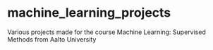 # machine_learning_projects
Various projects made for the course Machine Learning: Supervised Methods from Aalto University
